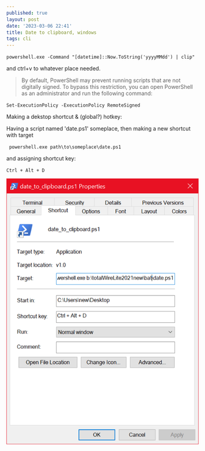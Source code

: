 ```yaml
---
published: true
layout: post
date: '2023-03-06 22:41'
title: Date to clipboard, windows
tags: cli 
---
```

    powershell.exe -Command "[datetime]::Now.ToString('yyyyMMdd') | clip"

and ctrl+v to whatever place needed.

> By default, PowerShell may prevent running scripts that are not digitally signed. To bypass this restriction, you can open PowerShell as an administrator and run the following command:

    Set-ExecutionPolicy -ExecutionPolicy RemoteSigned

Making a dekstop shortcut & (global?) hotkey:  

Having a script named 'date.ps1' someplace, then making a new shortcut with target

     powershell.exe path\to\someplace\date.ps1

and assigning shortcut key:  

    Ctrl + Alt + D

![picture](/media/dateShortcut.png)
